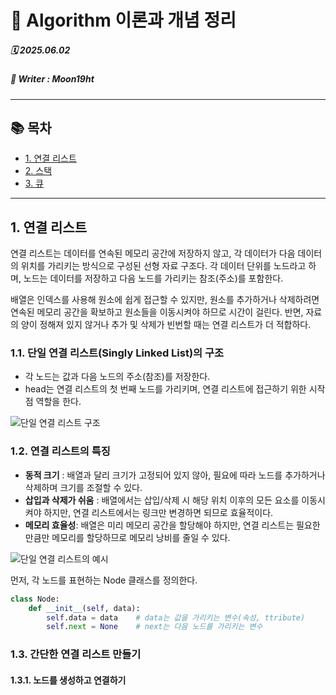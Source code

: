 # 🧮 Algorithm 이론과 개념 정리  

##### 🗓️ 2025.06.02  
##### 📝 Writer : Moon19ht  

---

## 📚 목차  

- [1. 연결 리스트](#1-연결-리스트)
- [2. 스택](#2-스택)
- [3. 큐](#3-큐)

---

## 1. 연결 리스트
연결 리스트는 데이터를 연속된 메모리 공간에 저장하지 않고, 각 데이터가 다음 데이터의 위치를 가리키는 방식으로 구성된 선형 자료 구조다. 각 데이터 단위를 노드라고 하며, 노드는 데이터를 저장하고 다음 노드를 가리키는 참조(주소)를 포함한다.

배열은 인덱스를 사용해 원소에 쉽게 접근할 수 있지만, 원소를 추가하거나 삭제하려면 연속된 메모리 공간을 확보하고 원소들을 이동시켜야 하므로 시간이 걸린다. 반면, 자료의 양이 정해져 있지 않거나 추가 및 삭제가 빈번할 때는 연결 리스트가 더 적합하다.

### 1.1. 단일 연결 리스트(Singly Linked List)의 구조

- 각 노드는 값과 다음 노드의 주소(참조)를 저장한다.
- head는 연결 리스트의 첫 번째 노드를 가리키며, 연결 리스트에 접근하기 위한 시작점 역할을 한다.

![단일 연결 리스트 구조](https://wikidocs.net/images/page/224937/fig-015_.png)

### 1.2. 연결 리스트의 특징

- **동적 크기** : 배열과 달리 크기가 고정되어 있지 않아, 필요에 따라 노드를 추가하거나 삭제하며 크기를 조절할 수 있다.
- **삽입과 삭제가 쉬움** : 배열에서는 삽입/삭제 시 해당 위치 이후의 모든 요소를 이동시켜야 하지만, 연결 리스트에서는 링크만 변경하면 되므로 효율적이다.
- **메모리 효율성**: 배열은 미리 메모리 공간을 할당해야 하지만, 연결 리스트는 필요한 만큼만 메모리를 할당하므로 메모리 낭비를 줄일 수 있다.

![단일 연결 리스트의 예시](https://wikidocs.net/images/page/224937/fig-016_.png)

먼저, 각 노드를 표현하는 Node 클래스를 정의한다.

```python
class Node:
    def __init__(self, data):
        self.data = data    # data는 값을 가리키는 변수(속성, ttribute)
        self.next = None    # next는 다음 노드를 가리키는 변수
```

### 1.3. 간단한 연결 리스트 만들기

#### 1.3.1. 노드를 생성하고 연결하기
